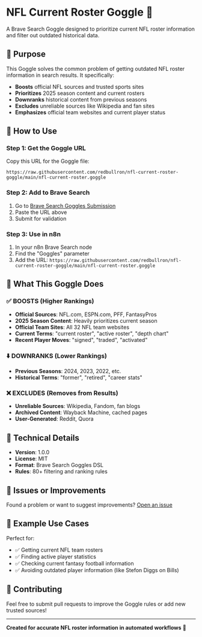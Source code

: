 # NFL Current Roster Goggle 🏈

A Brave Search Goggle designed to prioritize current NFL roster information and filter out outdated historical data.

## 🎯 Purpose

This Goggle solves the common problem of getting outdated NFL roster information in search results. It specifically:

- **Boosts** official NFL sources and trusted sports sites
- **Prioritizes** 2025 season content and current rosters
- **Downranks** historical content from previous seasons
- **Excludes** unreliable sources like Wikipedia and fan sites
- **Emphasizes** official team websites and current player status

## 🚀 How to Use

### Step 1: Get the Goggle URL
Copy this URL for the Goggle file:
```
https://raw.githubusercontent.com/redbullron/nfl-current-roster-goggle/main/nfl-current-roster.goggle
```

### Step 2: Add to Brave Search
1. Go to [Brave Search Goggles Submission](https://search.brave.com/goggles/create)
2. Paste the URL above
3. Submit for validation

### Step 3: Use in n8n
1. In your n8n Brave Search node
2. Find the "Goggles" parameter
3. Add the URL: `https://raw.githubusercontent.com/redbullron/nfl-current-roster-goggle/main/nfl-current-roster.goggle`

## 🎯 What This Goggle Does

### ✅ BOOSTS (Higher Rankings)
- **Official Sources**: NFL.com, ESPN.com, PFF, FantasyPros
- **2025 Season Content**: Heavily prioritizes current season
- **Official Team Sites**: All 32 NFL team websites
- **Current Terms**: "current roster", "active roster", "depth chart"
- **Recent Player Moves**: "signed", "traded", "activated"

### ⬇️ DOWNRANKS (Lower Rankings)
- **Previous Seasons**: 2024, 2023, 2022, etc.
- **Historical Terms**: "former", "retired", "career stats"

### ❌ EXCLUDES (Removes from Results)
- **Unreliable Sources**: Wikipedia, Fandom, fan blogs
- **Archived Content**: Wayback Machine, cached pages
- **User-Generated**: Reddit, Quora

## 🔧 Technical Details

- **Version**: 1.0.0
- **License**: MIT
- **Format**: Brave Search Goggles DSL
- **Rules**: 80+ filtering and ranking rules

## 🐛 Issues or Improvements

Found a problem or want to suggest improvements? 
[Open an issue](https://github.com/redbullron/nfl-current-roster-goggle/issues)

## 📝 Example Use Cases

Perfect for:
- ✅ Getting current NFL team rosters
- ✅ Finding active player statistics
- ✅ Checking current fantasy football information
- ✅ Avoiding outdated player information (like Stefon Diggs on Bills)

## 🤝 Contributing

Feel free to submit pull requests to improve the Goggle rules or add new trusted sources!

---

**Created for accurate NFL roster information in automated workflows** 🎯